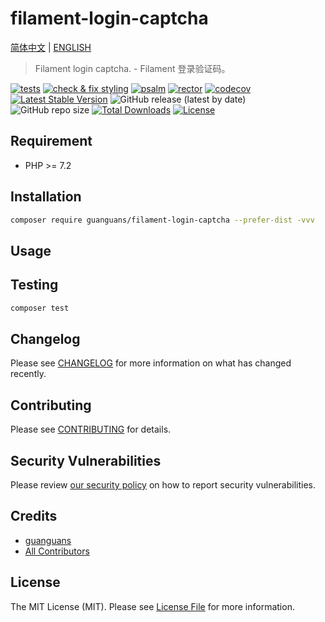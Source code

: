 # filament-login-captcha

[简体中文](README-zh_CN.md) | [ENGLISH](README.md)

> Filament login captcha. - Filament 登录验证码。

[![tests](https://github.com/guanguans/filament-login-captcha/workflows/tests/badge.svg)](https://github.com/guanguans/filament-login-captcha/actions)
[![check & fix styling](https://github.com/guanguans/filament-login-captcha/actions/workflows/php-cs-fixer.yml/badge.svg)](https://github.com/guanguans/filament-login-captcha/actions)
[![psalm](https://github.com/guanguans/filament-login-captcha/actions/workflows/psalm.yml/badge.svg)](https://github.com/guanguans/filament-login-captcha/actions/workflows/psalm.yml)
[![rector](https://github.com/guanguans/filament-login-captcha/actions/workflows/rector.yml/badge.svg)](https://github.com/guanguans/filament-login-captcha/actions/workflows/rector.yml)
[![codecov](https://codecov.io/gh/guanguans/filament-login-captcha/branch/main/graph/badge.svg?token=URGFAWS6S4)](https://codecov.io/gh/guanguans/filament-login-captcha)
[![Latest Stable Version](https://poser.pugx.org/guanguans/filament-login-captcha/v)](https://packagist.org/packages/guanguans/filament-login-captcha)
![GitHub release (latest by date)](https://img.shields.io/github/v/release/guanguans/filament-login-captcha)
![GitHub repo size](https://img.shields.io/github/repo-size/guanguans/filament-login-captcha)
[![Total Downloads](https://poser.pugx.org/guanguans/filament-login-captcha/downloads)](https://packagist.org/packages/guanguans/filament-login-captcha)
[![License](https://poser.pugx.org/guanguans/filament-login-captcha/license)](https://packagist.org/packages/guanguans/filament-login-captcha)

## Requirement

* PHP >= 7.2

## Installation

```bash
composer require guanguans/filament-login-captcha --prefer-dist -vvv
```

## Usage

## Testing

```bash
composer test
```

## Changelog

Please see [CHANGELOG](CHANGELOG.md) for more information on what has changed recently.

## Contributing

Please see [CONTRIBUTING](.github/CONTRIBUTING.md) for details.

## Security Vulnerabilities

Please review [our security policy](../../security/policy) on how to report security vulnerabilities.

## Credits

* [guanguans](https://github.com/guanguans)
* [All Contributors](../../contributors)

## License

The MIT License (MIT). Please see [License File](LICENSE) for more information.
